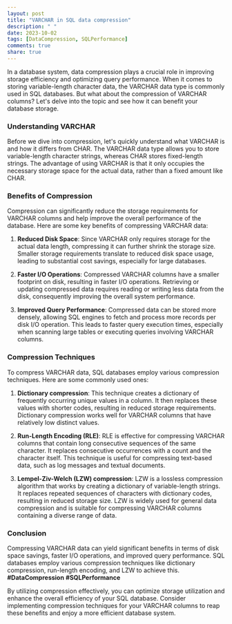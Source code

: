 ```yaml
---
layout: post
title: "VARCHAR in SQL data compression"
description: " "
date: 2023-10-02
tags: [DataCompression, SQLPerformance]
comments: true
share: true
---
```


In a database system, data compression plays a crucial role in improving storage efficiency and optimizing query performance. When it comes to storing variable-length character data, the VARCHAR data type is commonly used in SQL databases. But what about the compression of VARCHAR columns? Let's delve into the topic and see how it can benefit your database storage.

### Understanding VARCHAR

Before we dive into compression, let's quickly understand what VARCHAR is and how it differs from CHAR. The VARCHAR data type allows you to store variable-length character strings, whereas CHAR stores fixed-length strings. The advantage of using VARCHAR is that it only occupies the necessary storage space for the actual data, rather than a fixed amount like CHAR. 

### Benefits of Compression

Compression can significantly reduce the storage requirements for VARCHAR columns and help improve the overall performance of the database. Here are some key benefits of compressing VARCHAR data:

1. **Reduced Disk Space**: Since VARCHAR only requires storage for the actual data length, compressing it can further shrink the storage size. Smaller storage requirements translate to reduced disk space usage, leading to substantial cost savings, especially for large databases.

2. **Faster I/O Operations**: Compressed VARCHAR columns have a smaller footprint on disk, resulting in faster I/O operations. Retrieving or updating compressed data requires reading or writing less data from the disk, consequently improving the overall system performance.

3. **Improved Query Performance**: Compressed data can be stored more densely, allowing SQL engines to fetch and process more records per disk I/O operation. This leads to faster query execution times, especially when scanning large tables or executing queries involving VARCHAR columns.

### Compression Techniques

To compress VARCHAR data, SQL databases employ various compression techniques. Here are some commonly used ones:

1. **Dictionary compression**: This technique creates a dictionary of frequently occurring unique values in a column. It then replaces these values with shorter codes, resulting in reduced storage requirements. Dictionary compression works well for VARCHAR columns that have relatively low distinct values.

2. **Run-Length Encoding (RLE)**: RLE is effective for compressing VARCHAR columns that contain long consecutive sequences of the same character. It replaces consecutive occurrences with a count and the character itself. This technique is useful for compressing text-based data, such as log messages and textual documents.

3. **Lempel-Ziv-Welch (LZW) compression**: LZW is a lossless compression algorithm that works by creating a dictionary of variable-length strings. It replaces repeated sequences of characters with dictionary codes, resulting in reduced storage size. LZW is widely used for general data compression and is suitable for compressing VARCHAR columns containing a diverse range of data.

### Conclusion

Compressing VARCHAR data can yield significant benefits in terms of disk space savings, faster I/O operations, and improved query performance. SQL databases employ various compression techniques like dictionary compression, run-length encoding, and LZW to achieve this. **#DataCompression** **#SQLPerformance** 

By utilizing compression effectively, you can optimize storage utilization and enhance the overall efficiency of your SQL database. Consider implementing compression techniques for your VARCHAR columns to reap these benefits and enjoy a more efficient database system.